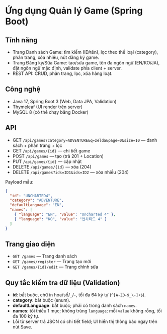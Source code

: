 # Ứng dụng Quản lý Game (Spring Boot)

## Tính năng
- Trang Danh sách Game: tìm kiếm (ID/tên), lọc theo thể loại (category), phân trang, xóa nhiều, nút đăng ký game.
- Trang Đăng ký/Sửa Game: tạo/sửa game, tên đa ngôn ngữ (EN/KO/JA), đặt ngôn ngữ mặc định, validate phía client + server.
- REST API: CRUD, phân trang, lọc, xóa hàng loạt.

## Công nghệ
- Java 17, Spring Boot 3 (Web, Data JPA, Validation)
- Thymeleaf (UI render trên server)
- MySQL 8 (có thể chạy bằng Docker)


## API

- GET `/api/games?category=ADVENTURE&q=zelda&page=0&size=10` — danh sách + phân trang + lọc
- GET `/api/games/{id}` — chi tiết game
- POST `/api/games` — tạo (trả 201 + Location)
- PUT `/api/games/{id}` — cập nhật
- DELETE `/api/games/{id}` — xóa (204)
- DELETE `/api/games?ids=ID1&ids=ID2` — xóa nhiều (204)

Payload mẫu:
```json
{
  "id": "UNCHARTED4",
  "category": "ADVENTURE",
  "defaultLanguage": "EN",
  "names": [
    { "language": "EN", "value": "Uncharted 4" },
    { "language": "KO", "value": "언차티드 4" }
  ]
}
```

## Trang giao diện
- `GET /games` — Trang danh sách
- `GET /games/register` — Trang tạo mới
- `GET /games/{id}/edit` — Trang chỉnh sửa

## Quy tắc kiểm tra dữ liệu (Validation)
- **id**: bắt buộc, chữ in hoa/số/`_`/`-`, tối đa 64 ký tự (`^[A-Z0-9_\-]+$`).
- **category**: bắt buộc (enum).
- **defaultLanguage**: bắt buộc; phải có trong danh sách `names`.
- **names**: tối thiểu 1 mục; không trùng `language`; mỗi `value` không rỗng, tối đa 100 ký tự.
- Lỗi từ server trả JSON có chi tiết field; UI hiển thị thông báo ngay trên nút Save.

